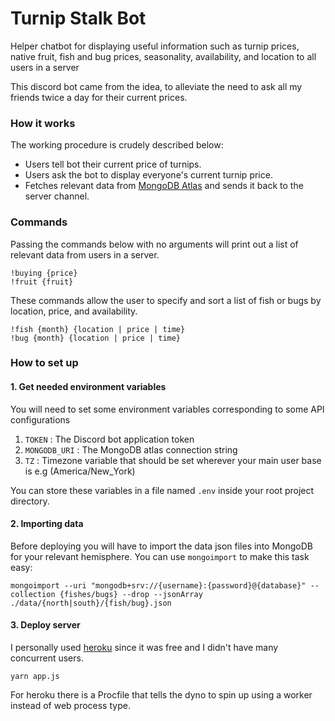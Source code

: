 # Turnip Stalk Bot
Helper chatbot for displaying useful information such as turnip prices, native fruit, fish and bug prices, seasonality, availability, and location to all users in a server

This discord bot came from the idea, to alleviate the need to ask all my friends twice a day for their current prices.

### How it works
The working procedure is crudely described below:
- Users tell bot their current price of turnips.
- Users ask the bot to display everyone's current turnip price.
- Fetches relevant data from [MongoDB Atlas](https://www.mongodb.com/cloud/atlas) and sends it back to the server channel.

### Commands
Passing the commands below with no arguments will print out a list of relevant data from users in a server.
```
!buying {price}
!fruit {fruit}
```
These commands allow the user to specify and sort a list of fish or bugs by location, price, and availability.
```
!fish {month} {location | price | time}
!bug {month} {location | price | time}
```

### How to set up
#### 1. Get needed environment variables
You will need to set some environment variables corresponding to some API configurations
1. `TOKEN` : The Discord bot application token
2. `MONGODB_URI` : The MongoDB atlas connection string
3. `TZ` : Timezone variable that should be set wherever your main user base is e.g (America/New_York)

You can store these variables in a file named ```.env``` inside your root project directory.

#### 2. Importing data
Before deploying you will have to import the data json files into MongoDB for your relevant hemisphere.
You can use ```mongoimport``` to make this task easy:
```
mongoimport --uri "mongodb+srv://{username}:{password}@{database}" --collection {fishes/bugs} --drop --jsonArray ./data/{north|south}/{fish/bug}.json
```

#### 3. Deploy server
I personally used [heroku](https://heroku.com/) since it was free and I didn't have many concurrent users.

```
yarn app.js
```

For heroku there is a Procfile that tells the dyno to spin up using a worker instead of web process type.
